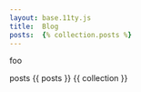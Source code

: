 ```yaml
---
layout: base.11ty.js
title:  Blog
posts:  {% collection.posts %}
---
```


foo

posts
{{ posts }}
{{ collection }}
